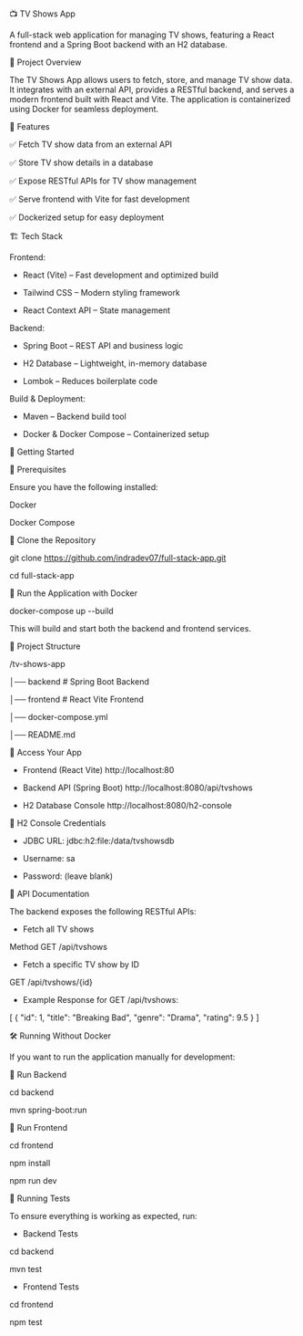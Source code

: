 📺 TV Shows App

A full-stack web application for managing TV shows, featuring a React frontend and a Spring Boot backend with an H2 database.


📖 Project Overview

The TV Shows App allows users to fetch, store, and manage TV show data. It integrates with an external API, provides a RESTful backend, and serves a modern frontend built with React and Vite. The application is containerized using Docker for seamless deployment.


🚀 Features

✅ Fetch TV show data from an external API

✅ Store TV show details in a database

✅ Expose RESTful APIs for TV show management

✅ Serve frontend with Vite for fast development

✅ Dockerized setup for easy deployment


🏗️ Tech Stack

Frontend:

- React (Vite) – Fast development and optimized build

- Tailwind CSS – Modern styling framework 

- React Context API – State management

Backend:

- Spring Boot – REST API and business logic 

- H2 Database – Lightweight, in-memory database 

- Lombok – Reduces boilerplate code

Build & Deployment:

- Maven – Backend build tool 

- Docker & Docker Compose – Containerized setup

🏁 Getting Started

🔹 Prerequisites

Ensure you have the following installed:

Docker 

Docker Compose

🔹 Clone the Repository

git clone https://github.com/indradev07/full-stack-app.git 

cd full-stack-app

🔹 Run the Application with Docker

docker-compose up --build

This will build and start both the backend and frontend services.

📂 Project Structure

/tv-shows-app 

│── backend # Spring Boot Backend

│── frontend # React Vite Frontend

│── docker-compose.yml

│── README.md

🔗 Access Your App

- Frontend (React Vite) http://localhost:80

- Backend API (Spring Boot) http://localhost:8080/api/tvshows

- H2 Database Console http://localhost:8080/h2-console

🔹 H2 Console Credentials

- JDBC URL: jdbc:h2:file:/data/tvshowsdb 

- Username: sa 

- Password: (leave blank)

📡 API Documentation

The backend exposes the following RESTful APIs:

- Fetch all TV shows

Method GET /api/tvshows 

- Fetch a specific TV show by ID

GET /api/tvshows/{id} 

- Example Response for 
GET /api/tvshows:

[ { "id": 1, "title": "Breaking Bad", "genre": "Drama", "rating": 9.5 } ]

🛠️ Running Without Docker

If you want to run the application manually for development:

🔹 Run Backend

cd backend 

mvn spring-boot:run

🔹 Run Frontend

cd frontend 

npm install 

npm run dev

🧪 Running Tests

To ensure everything is working as expected, run:

- Backend Tests

cd backend 

mvn test

- Frontend Tests

cd frontend 

npm test
